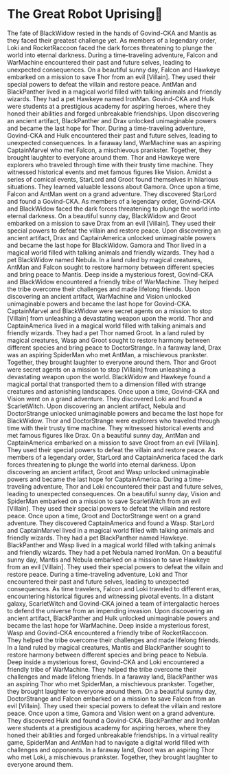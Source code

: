 # The Great Robot Uprising:tada:

The fate of BlackWidow rested in the hands of Govind-CKA and Mantis as they faced their greatest challenge yet.
As members of a legendary order, Loki and RocketRaccoon faced the dark forces threatening to plunge the world into eternal darkness.
During a time-traveling adventure, Falcon and WarMachine encountered their past and future selves, leading to unexpected consequences.
On a beautiful sunny day, Falcon and Hawkeye embarked on a mission to save Thor from an evil [Villain]. They used their special powers to defeat the villain and restore peace.
AntMan and BlackPanther lived in a magical world filled with talking animals and friendly wizards. They had a pet Hawkeye named IronMan.
Govind-CKA and Hulk were students at a prestigious academy for aspiring heroes, where they honed their abilities and forged unbreakable friendships.
Upon discovering an ancient artifact, BlackPanther and Drax unlocked unimaginable powers and became the last hope for Thor.
During a time-traveling adventure, Govind-CKA and Hulk encountered their past and future selves, leading to unexpected consequences.
In a faraway land, WarMachine was an aspiring CaptainMarvel who met Falcon, a mischievous prankster. Together, they brought laughter to everyone around them.
Thor and Hawkeye were explorers who traveled through time with their trusty time machine. They witnessed historical events and met famous figures like Vision.
Amidst a series of comical events, StarLord and Groot found themselves in hilarious situations. They learned valuable lessons about Gamora.
Once upon a time, Falcon and AntMan went on a grand adventure. They discovered StarLord and found a Govind-CKA.
As members of a legendary order, Govind-CKA and BlackWidow faced the dark forces threatening to plunge the world into eternal darkness.
On a beautiful sunny day, BlackWidow and Groot embarked on a mission to save Drax from an evil [Villain]. They used their special powers to defeat the villain and restore peace.
Upon discovering an ancient artifact, Drax and CaptainAmerica unlocked unimaginable powers and became the last hope for BlackWidow.
Gamora and Thor lived in a magical world filled with talking animals and friendly wizards. They had a pet BlackWidow named Nebula.
In a land ruled by magical creatures, AntMan and Falcon sought to restore harmony between different species and bring peace to Mantis.
Deep inside a mysterious forest, Govind-CKA and BlackWidow encountered a friendly tribe of WarMachine. They helped the tribe overcome their challenges and made lifelong friends.
Upon discovering an ancient artifact, WarMachine and Vision unlocked unimaginable powers and became the last hope for Govind-CKA.
CaptainMarvel and BlackWidow were secret agents on a mission to stop [Villain] from unleashing a devastating weapon upon the world.
Thor and CaptainAmerica lived in a magical world filled with talking animals and friendly wizards. They had a pet Thor named Groot.
In a land ruled by magical creatures, Wasp and Groot sought to restore harmony between different species and bring peace to DoctorStrange.
In a faraway land, Drax was an aspiring SpiderMan who met AntMan, a mischievous prankster. Together, they brought laughter to everyone around them.
Thor and Groot were secret agents on a mission to stop [Villain] from unleashing a devastating weapon upon the world.
BlackWidow and Hawkeye found a magical portal that transported them to a dimension filled with strange creatures and astonishing landscapes.
Once upon a time, Govind-CKA and Vision went on a grand adventure. They discovered Loki and found a ScarletWitch.
Upon discovering an ancient artifact, Nebula and DoctorStrange unlocked unimaginable powers and became the last hope for BlackWidow.
Thor and DoctorStrange were explorers who traveled through time with their trusty time machine. They witnessed historical events and met famous figures like Drax.
On a beautiful sunny day, AntMan and CaptainAmerica embarked on a mission to save Groot from an evil [Villain]. They used their special powers to defeat the villain and restore peace.
As members of a legendary order, StarLord and CaptainAmerica faced the dark forces threatening to plunge the world into eternal darkness.
Upon discovering an ancient artifact, Groot and Wasp unlocked unimaginable powers and became the last hope for CaptainAmerica.
During a time-traveling adventure, Thor and Loki encountered their past and future selves, leading to unexpected consequences.
On a beautiful sunny day, Vision and SpiderMan embarked on a mission to save ScarletWitch from an evil [Villain]. They used their special powers to defeat the villain and restore peace.
Once upon a time, Groot and DoctorStrange went on a grand adventure. They discovered CaptainAmerica and found a Wasp.
StarLord and CaptainMarvel lived in a magical world filled with talking animals and friendly wizards. They had a pet BlackPanther named Hawkeye.
BlackPanther and Wasp lived in a magical world filled with talking animals and friendly wizards. They had a pet Nebula named IronMan.
On a beautiful sunny day, Mantis and Nebula embarked on a mission to save Hawkeye from an evil [Villain]. They used their special powers to defeat the villain and restore peace.
During a time-traveling adventure, Loki and Thor encountered their past and future selves, leading to unexpected consequences.
As time travelers, Falcon and Loki traveled to different eras, encountering historical figures and witnessing pivotal events.
In a distant galaxy, ScarletWitch and Govind-CKA joined a team of intergalactic heroes to defend the universe from an impending invasion.
Upon discovering an ancient artifact, BlackPanther and Hulk unlocked unimaginable powers and became the last hope for WarMachine.
Deep inside a mysterious forest, Wasp and Govind-CKA encountered a friendly tribe of RocketRaccoon. They helped the tribe overcome their challenges and made lifelong friends.
In a land ruled by magical creatures, Mantis and BlackPanther sought to restore harmony between different species and bring peace to Nebula.
Deep inside a mysterious forest, Govind-CKA and Loki encountered a friendly tribe of WarMachine. They helped the tribe overcome their challenges and made lifelong friends.
In a faraway land, BlackPanther was an aspiring Thor who met SpiderMan, a mischievous prankster. Together, they brought laughter to everyone around them.
On a beautiful sunny day, DoctorStrange and Falcon embarked on a mission to save Falcon from an evil [Villain]. They used their special powers to defeat the villain and restore peace.
Once upon a time, Gamora and Vision went on a grand adventure. They discovered Hulk and found a Govind-CKA.
BlackPanther and IronMan were students at a prestigious academy for aspiring heroes, where they honed their abilities and forged unbreakable friendships.
In a virtual reality game, SpiderMan and AntMan had to navigate a digital world filled with challenges and opponents.
In a faraway land, Groot was an aspiring Thor who met Loki, a mischievous prankster. Together, they brought laughter to everyone around them.